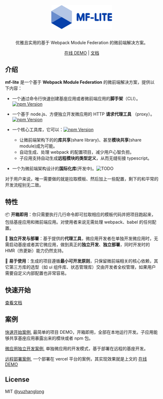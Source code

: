 <div align="center">
<a href="https://github.com/yuzhanglong/mf-lite">
  <img src="./assets/logo.png" width="200">
</a>
</div>
<br/>

<div align="center">

优雅且实用的基于 Webpack Module Federation 的微前端解决方案。

</div>

<div align="center">

[在线 DEMO](https://mf-lite-quick-start-base-app.vercel.app/) | [文档](https://ph3xmz5sya.feishu.cn/docs/doccnGEPiy8D3DJTZw6S05QJW4f)
</div>


## 介绍

**mf-lite** 是一个基于 **Webpack Module Federation** 的微前端解决方案，提供以下内容：

- 一个通过命令行快速创建基座应用或者微前端应用的**脚手架**（CLI）。[![npm Version](https://img.shields.io/npm/v/@attachments/assets.svg)](https://www.npmjs.com/package/@attachments/assets)

- 一个基于 node.js、方便独立开发微应用的 HTTP **请求代理工具**
  （proxy）。[![npm Version](https://img.shields.io/npm/v/@attachments/proxy.svg)](https://www.npmjs.com/package/@attachments/proxy)
- 一个核心工具库，它可以：[![npm Version](https://img.shields.io/npm/v/@attachments/module-federation-toolkits.svg)](https://www.npmjs.com/package/@attachments/module-federation-toolkits)
    - 让微前端架构下的的**库共享**(share library)、甚至**模块共享**(share module)成为可能。
    - 自动生成、处理 webpack 的配置项目，减少用户心智负担。
    - 子应用支持自动生成**远程模块的类型定义**，从而无缝衔接 typescript。
- 一个为微前端架构设计的**国际化库**(开发中)。![TODO](https://img.shields.io/badge/-TODO-yellowgreen)

对于用户来说，唯一需要做的就是拉取模板、然后加上一些配置，剩下的和平常的开发流程别无二致。

## 特性

📦 **开箱即用**：你只需要执行几行命令即可拉取相应的模板代码并把项目跑起来，包括基座应用和微前端应用。对使用者来说无需处理 webpack、babel 的任何配置。

🔨 **独立开发与部署**：基于提供的**代理工具**，微应用开发者在单独开发微应用时，无需启动基座或者其它微应用，做到真正的**独立开发**、**独立部署**，同时开发时的 HMR（热更新）能力仍然支持。

🚀 **易于使用**：生成的项目遵循**最小可开发原则**，只保留微前端相关的核心依赖，其它第三方库的选型（如 ui 组件库、状态管理库）交由开发者全权管理，如果用户需要自定义内部配置也非常容易。

## 快速开始

[查看文档](https://ph3xmz5sya.feishu.cn/docs/doccnGEPiy8D3DJTZw6S05QJW4f)

## 案例

[快速开始案例](https://github.com/yuzhanglong/mf-lite/tree/master/examples/quick-start), 最简单的项目 DEMO，开箱即用，全部在本地运行开发。子应用能够共享基座应用暴露出来的模块或者 npm 包。

[微应用独立开发案例](https://github.com/yuzhanglong/mf-lite/tree/master/examples/micro-app-only), 单独微应用的开发模式，基于部署在远程的基座开发。

[远程部署案例](https://github.com/yuzhanglong/mf-lite/tree/master/examples/remote-deploy), 一个部署在 vercel 平台的案例，其实现效果就是上文的 [在线 DEMO](https://mf-lite-quick-start-base-app.vercel.app/)

## License

MIT [@yuzhanglong](https://github.com/yuzhanglong)
